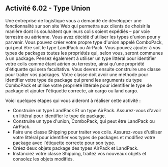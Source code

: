 ## Activité 6.02 - Type Union

Une entreprise de logistique vous a demandé de développer une fonctionnalité sur son site Web qui permettra aux clients de choisir la manière dont ils souhaitent que leurs colis soient expédiés – par voie terrestre ou aérienne. Vous avez décidé d'utiliser les types d'union pour y parvenir. Vous pouvez créer votre propre type d'union appelé ComboPack, qui peut être soit le type LandPack ou AirPack. Vous pouvez ajouter à vos types de packages toutes les propriétés qui, selon vous, seront communes à un package. Pensez également à utiliser un type littéral pour identifier votre colis comme étant aérien ou terrestre, ainsi qu'une propriété d'étiquette qui sera facultative. Vous devrez ensuite construire une classe pour traiter vos packages. Votre classe doit avoir une méthode pour identifier votre type de package qui prend les arguments du type ComboPack et utilise votre propriété littérale pour identifier le type de package et ajouter l'étiquette correcte, air cargo ou land cargo.

Voici quelques étapes qui vous aideront à réaliser cette activité :

- Construire un type LandPack Et un type AirPack. Assurez-vous d'avoir un littéral pour identifier le type de package.
- Construire un type d'union, ComboPack, qui peut être LandPack ou AirPack.
- Faire une classe Shipping pour traiter vos colis. Assurez-vous d'utiliser votre littéral pour identifier vos types de packages et modifiez votre package avec l'étiquette correcte pour son type.
- Créez deux objets package des types AirPack et LandPack.
- Instanciez votre classe Shipping, traitez vos nouveaux objets et consolez les objets modifiés. 